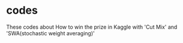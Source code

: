 # codes
These codes about How to win the prize in Kaggle
with 'Cut Mix' and 'SWA(stochastic weight averaging)'
